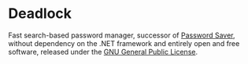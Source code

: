 Deadlock
========

Fast search-based password manager,
successor of [Password Saver](http://veniogames.com/downloads/password-saver),
without dependency on the .NET framework and entirely open and free software,
released under the [GNU General Public License](https://www.gnu.org/licenses/gpl.html).
